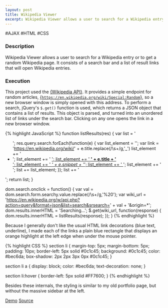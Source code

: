 ```yaml
---
layout: post
title: Wikipedia Viewer
excerpt: Wikipedia Viewer allows a user to search for a Wikipedia entry or to get a random Wikipedia page.
---
```


<div class="tags">
  <span>#AJAX</span>
  <span>#HTML</span>
  <span>#CSS</span>
</div>

### Description

Wikipedia Viewer allows a user to search for a Wikipedia entry or to get a random Wikipedia page.  It consists of a search bar and a list of result links that will open Wikipedia entries.

### Execution

This project used the [{Wikipedia API}](https://www.mediawiki.org/wiki/API:Main_page).  It provides a simple endpoint for random articles, [{`https://en.wikipedia.org/wiki/Special:Random`}](https://en.wikipedia.org/wiki/Special:Random), so a new browser window is simply opened with this address.  To perform a search, jQuery's `$.get()` function is used, which returns a JSON object that contains a list of results.  This object is parsed, and turned into an unordered list of links under the search bar.  Clicking on any one opens the link in a new browser window.

{% highlight JavaScript %}
function listResults(res) {
  var list = '<ul>';
  res.query.search.forEach(function(e) {
    var list_element = '';
    var link = 'https://en.wikipedia.org/wiki/' + e.title.replace(/\s+/g,'_')
    list_element += '<li>';
    list_element += '  <a href="' + link + '" target="_blank">';
    list_element += '  <strong>' + e.title + '</strong><br>';
    list_element += '  <em>' + e.snippet + '</em>';
    list_element += '  </a>';
    list_element += '</li>';
    list += list_element;
  });
  list += '</ul>';
  return list;
}

dom.search.onclick = function() {
  var val = dom.search.form.searchy.value.replace(/\s+/g,'%20');
  var wiki_url = 'https://en.wikipedia.org/w/api.php?action=query&format=json&list=search&srsearch=' + val + '&origin=*';
  dom.results.innerHTML = 'Searching...';
  $.get(wiki_url, function(response) {
    dom.results.innerHTML = listResults(response);
  });
}
{% endhighlight %}

Because I generally don't like the usual HTML link decorations (blue text, underline), I made each of the links a plain blue rectangle that displays an orange highlight at the left edge when under the mouse pointer.

{% highlight CSS %}
section li {
  margin-top: 5px;
  margin-bottom: 5px;
  padding: 10px;
  border-left: 5px solid #0c1c45;
  background: #0c1c45;
  color: #bec6da;
  box-shadow: 2px 2px 3px 0px #0c1c45;
}

section li a {
  display: block;
  color: #bec6da;
  text-decoration: none;
}

section li:hover {
  border-left: 5px solid #FF7600;
}
{% endhighlight %}

Besides these internals, the styling is similar to my old portfolio page, but without the massive sidebar at the left.

<section class="project-links">
  <a href="../docs/wikipedia-viewer/index.html" target="_blank">Demo</a>
  <a href="https://github.com/peterjmartinson/peterjmartinson.github.io/tree/master/docs/wikipedia-viewer" target="_blank">Source</a>
</section>
